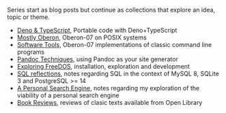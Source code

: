 
Series start as blog posts but continue as collections
that explore an idea, topic or theme.

- [Deno & TypeScript](/series/deno-and-typescript.md), Portable code with Deno+TypeScript
- [Mostly Oberon](/series/mostly-oberon.md), Oberon-07 on POSIX systems
- [Software Tools](/series/software-tools.md), Oberon-07 implementations of classic command line programs
- [Pandoc Techniques](/series/pandoc-techniques.md), using Pandoc as your site generator 
- [Exploring FreeDOS](/series/freedos.md), installation, exploration and development
- [SQL reflections](/series/sql-reflections.md), notes regarding SQL in the context of MySQL 8, SQLite 3 and PostgreSQL >= 14
- [A Personal Search Engine](/series/pse.md), notes regarding my exploration of the viability of a personal search engine
- [Book Reviews](/series/books.md), reviews of clasic texts available from Open Library


